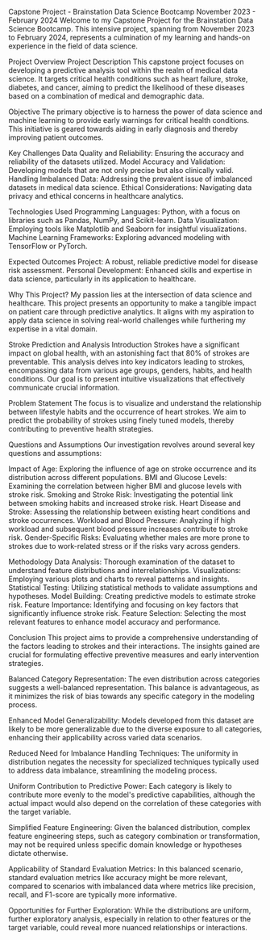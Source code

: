 Capstone Project - Brainstation Data Science Bootcamp
November 2023 - February 2024
Welcome to my Capstone Project for the Brainstation Data Science Bootcamp. This intensive project, spanning from November 2023 to February 2024, represents a culmination of my learning and hands-on experience in the field of data science.

Project Overview
Project Description
This capstone project focuses on developing a predictive analysis tool within the realm of medical data science. It targets critical health conditions such as heart failure, stroke, diabetes, and cancer, aiming to predict the likelihood of these diseases based on a combination of medical and demographic data.

Objective
The primary objective is to harness the power of data science and machine learning to provide early warnings for critical health conditions. This initiative is geared towards aiding in early diagnosis and thereby improving patient outcomes.

Key Challenges
Data Quality and Reliability: Ensuring the accuracy and reliability of the datasets utilized.
Model Accuracy and Validation: Developing models that are not only precise but also clinically valid.
Handling Imbalanced Data: Addressing the prevalent issue of imbalanced datasets in medical data science.
Ethical Considerations: Navigating data privacy and ethical concerns in healthcare analytics.

Technologies Used
Programming Languages: Python, with a focus on libraries such as Pandas, NumPy, and Scikit-learn.
Data Visualization: Employing tools like Matplotlib and Seaborn for insightful visualizations.
Machine Learning Frameworks: Exploring advanced modeling with TensorFlow or PyTorch.

Expected Outcomes
Project: A robust, reliable predictive model for disease risk assessment.
Personal Development: Enhanced skills and expertise in data science, particularly in its application to healthcare.

Why This Project?
My passion lies at the intersection of data science and healthcare. This project presents an opportunity to make a tangible impact on patient care through predictive analytics. It aligns with my aspiration to apply data science in solving real-world challenges while furthering my expertise in a vital domain.


Stroke Prediction and Analysis
Introduction
Strokes have a significant impact on global health, with an astonishing fact that 80% of strokes are preventable. This analysis delves into key indicators leading to strokes, encompassing data from various age groups, genders, habits, and health conditions. Our goal is to present intuitive visualizations that effectively communicate crucial information.


Problem Statement
The focus is to visualize and understand the relationship between lifestyle habits and the occurrence of heart strokes. We aim to predict the probability of strokes using finely tuned models, thereby contributing to preventive health strategies.


Questions and Assumptions
Our investigation revolves around several key questions and assumptions:


Impact of Age: Exploring the influence of age on stroke occurrence and its distribution across different populations.
BMI and Glucose Levels: Examining the correlation between higher BMI and glucose levels with stroke risk.
Smoking and Stroke Risk: Investigating the potential link between smoking habits and increased stroke risk.
Heart Disease and Stroke: Assessing the relationship between existing heart conditions and stroke occurrences.
Workload and Blood Pressure: Analyzing if high workload and subsequent blood pressure increases contribute to stroke risk.
Gender-Specific Risks: Evaluating whether males are more prone to strokes due to work-related stress or if the risks vary across genders.

Methodology
Data Analysis: Thorough examination of the dataset to understand feature distributions and interrelationships.
Visualizations: Employing various plots and charts to reveal patterns and insights.
Statistical Testing: Utilizing statistical methods to validate assumptions and hypotheses.
Model Building: Creating predictive models to estimate stroke risk.
Feature Importance: Identifying and focusing on key factors that significantly influence stroke risk.
Feature Selection: Selecting the most relevant features to enhance model accuracy and performance.

Conclusion
This project aims to provide a comprehensive understanding of the factors leading to strokes and their interactions. The insights gained are crucial for formulating effective preventive measures and early intervention strategies.

Balanced Category Representation: The even distribution across categories suggests a well-balanced representation. This balance is advantageous, as it minimizes the risk of bias towards any specific category in the modeling process.

Enhanced Model Generalizability: Models developed from this dataset are likely to be more generalizable due to the diverse exposure to all categories, enhancing their applicability across varied data scenarios.

Reduced Need for Imbalance Handling Techniques: The uniformity in distribution negates the necessity for specialized techniques typically used to address data imbalance, streamlining the modeling process.

Uniform Contribution to Predictive Power: Each category is likely to contribute more evenly to the model's predictive capabilities, although the actual impact would also depend on the correlation of these categories with the target variable.

Simplified Feature Engineering: Given the balanced distribution, complex feature engineering steps, such as category combination or transformation, may not be required unless specific domain knowledge or hypotheses dictate otherwise.

Applicability of Standard Evaluation Metrics: In this balanced scenario, standard evaluation metrics like accuracy might be more relevant, compared to scenarios with imbalanced data where metrics like precision, recall, and F1-score are typically more informative.

Opportunities for Further Exploration: While the distributions are uniform, further exploratory analysis, especially in relation to other features or the target variable, could reveal more nuanced relationships or interactions.


